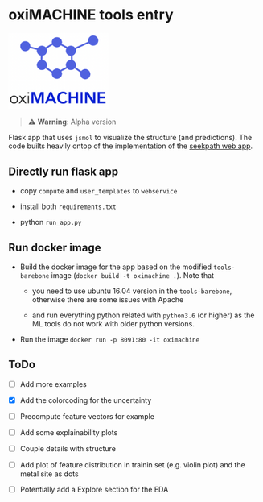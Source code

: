 # oxiMACHINE tools entry

<img src='oximachine_logo.png' width=200px, text-align=center> </img>


> ⚠️ **Warning**: Alpha version

Flask app that uses `jsmol` to visualize the structure (and predictions). The code builts heavily ontop of the implementation of the [seekpath web app](https://github.com/giovannipizzi/seekpath).

## Directly run flask app

- copy `compute` and `user_templates` to `webservice`

- install both `requirements.txt`

- python `run_app.py`

## Run docker image

- Build the docker image for the app based on the modified `tools-barebone` image (`docker build -t oximachine .`). Note that

  - you need to use ubuntu 16.04 version in the `tools-barebone`, otherwise there are some issues with Apache

  - and run everything python related with `python3.6` (or higher) as the ML tools do not work with older python versions.

- Run the image `docker run -p 8091:80 -it oximachine`

## ToDo

- [ ] Add more examples

- [X] Add the colorcoding for the uncertainty

- [ ] Precompute feature vectors for example

- [ ] Add some explainability plots

- [ ] Couple details with structure

- [ ] Add plot of feature distribution in trainin set (e.g. violin plot) and the metal site as dots

- [ ] Potentially add a Explore section for the EDA